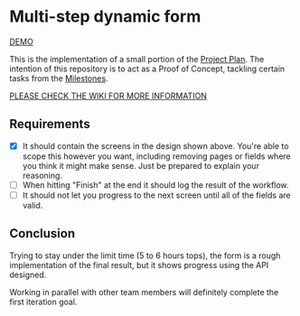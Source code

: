 # Multi-step dynamic form

[DEMO](https://react-dynamic-form.xergiodf.vercel.app/)

This is the implementation of a small portion of the [Project Plan](<Project-Plan-(Task-%231)>). The intention of this repository is to act as a Proof of Concept, tackling certain tasks from the [Milestones](<Project-Plan-(Task-%231)#milestones>).

[PLEASE CHECK THE WIKI FOR MORE INFORMATION](wiki)

## Requirements

- [x] It should contain the screens in the design shown above. You're able to scope this however you want, including removing pages or fields where you think it might make sense. Just be prepared to explain your reasoning.
- [ ] When hitting "Finish" at the end it should log the result of the workflow.
- [ ] It should not let you progress to the next screen until all of the fields are valid.

## Conclusion

Trying to stay under the limit time (5 to 6 hours tops), the form is a rough implementation of the final result, but it shows progress using the API designed.

Working in parallel with other team members will definitely complete the first iteration goal.
